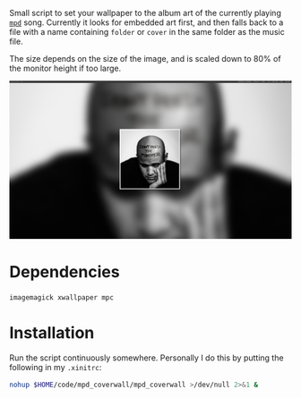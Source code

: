 Small script to set your wallpaper to the album art of the currently playing
[`mpd`](https://www.musicpd.org/) song. Currently it looks for embedded art
first, and then falls back to a file with a name containing `folder` or `cover`
in the same folder as the music file.

The size depends on the size of the image, and is scaled down to 80% of the
monitor height if too large.

![example](./screenshot.png)

# Dependencies

`imagemagick xwallpaper mpc`

# Installation

Run the script continuously somewhere. Personally I do this by putting the
following in my `.xinitrc`:

```sh
nohup $HOME/code/mpd_coverwall/mpd_coverwall >/dev/null 2>&1 &
```
